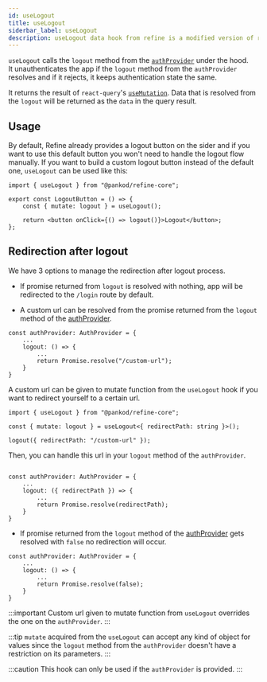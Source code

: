 ```yaml
---
id: useLogout
title: useLogout
siderbar_label: useLogout
description: useLogout data hook from refine is a modified version of react-query's useMutation for unauthentication.
---
```


`useLogout` calls the `logout` method from the [`authProvider`](/api-reference/core/providers/auth-provider.md) under the hood.  
It unauthenticates the app if the `logout` method from the `authProvider` resolves and if it rejects, it keeps authentication state the same.

It returns the result of `react-query`'s [`useMutation`](https://react-query.tanstack.com/reference/useMutation).
Data that is resolved from the `logout` will be returned as the `data` in the query result.

## Usage

By default, Refine already provides a logout button on the sider and if you want to use this default button you won't need to handle the logout flow manually.
If you want to build a custom logout button instead of the default one, `useLogout` can be used like this:

```tsx title="components/customLogoutButton"
import { useLogout } from "@pankod/refine-core";

export const LogoutButton = () => {
    const { mutate: logout } = useLogout();

    return <button onClick={() => logout()}>Logout</button>;
};
```

## Redirection after logout

We have 3 options to manage the redirection after logout process.

-   If promise returned from `logout` is resolved with nothing, app will be redirected to the `/login` route by default.

-   A custom url can be resolved from the promise returned from the `logout` method of the [authProvider](/api-reference/core/providers/auth-provider.md).

```tsx
const authProvider: AuthProvider = {
    ...
    logout: () => {
        ...
        return Promise.resolve("/custom-url");
    }
}
```

A custom url can be given to mutate function from the `useLogout` hook if you want to redirect yourself to a certain url.

```tsx
import { useLogout } from "@pankod/refine-core";

const { mutate: logout } = useLogout<{ redirectPath: string }>();

logout({ redirectPath: "/custom-url" });
```

Then, you can handle this url in your `logout` method of the `authProvider`.

```tsx

const authProvider: AuthProvider = {
    ...
    logout: ({ redirectPath }) => {
        ...
        return Promise.resolve(redirectPath);
    }
}

```

-   If promise returned from the `logout` method of the [authProvider](/api-reference/core/providers/auth-provider.md) gets resolved with `false` no redirection will occur.

```tsx
const authProvider: AuthProvider = {
    ...
    logout: () => {
        ...
        return Promise.resolve(false);
    }
}
```

:::important
Custom url given to mutate function from `useLogout` overrides the one on the `authProvider`.
:::

:::tip
`mutate` acquired from the `useLogout` can accept any kind of object for values since the `logout` method from the `authProvider` doesn't have a restriction on its parameters.
:::

:::caution
This hook can only be used if the `authProvider` is provided.
:::
